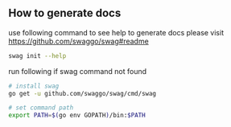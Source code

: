 ## How to generate docs

use following command to see help to generate docs
please visit https://github.com/swaggo/swag#readme

```bash
swag init --help
```

run following if swag command not found

```bash
# install swag
go get -u github.com/swaggo/swag/cmd/swag

# set command path
export PATH=$(go env GOPATH)/bin:$PATH
```
